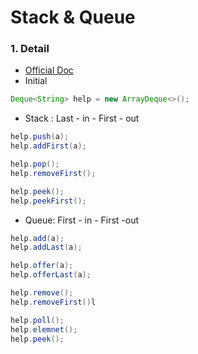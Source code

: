 # Stack & Queue
### 1. Detail
- [Official Doc](https://docs.oracle.com/javase/7/docs/api/java/util/Deque.html)
- Initial
```java
Deque<String> help = new ArrayDeque<>();
```
- Stack : Last - in - First - out
```java
help.push(a);
help.addFirst(a);

help.pop();
help.removeFirst();

help.peek();
help.peekFirst();
```
- Queue: First - in - First -out
```java
help.add(a);
help.addLast(a);

help.offer(a);
help.offerLast(a);

help.remove();
help.removeFirst()l

help.poll();
help.elemnet();
help.peek();
```